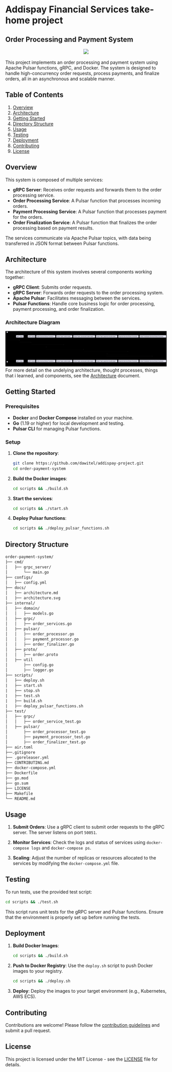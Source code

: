 # Addispay Financial Services take-home project 
## Order Processing and Payment System

<p align="center">
  <a href="https://skillicons.dev">
    <img src="https://skillicons.dev/icons?i=git,docker,go,vim,aws" />
  </a>
</p>

This project implements an order processing and payment system using Apache Pulsar functions, gRPC, and Docker. The system is designed to handle high-concurrency order requests, process payments, and finalize orders, all in an asynchronous and scalable manner.

## Table of Contents

1. [Overview](#overview)
2. [Architecture](#architecture)
3. [Getting Started](#getting-started)
4. [Directory Structure](#directory-structure)
5. [Usage](#usage)
6. [Testing](#testing)
7. [Deployment](#deployment)
8. [Contributing](#contributing)
9. [License](#license)

## Overview

This system is composed of multiple services:
- **gRPC Server**: Receives order requests and forwards them to the order processing service.
- **Order Processing Service**: A Pulsar function that processes incoming orders.
- **Payment Processing Service**: A Pulsar function that processes payment for the orders.
- **Order Finalization Service**: A Pulsar function that finalizes the order processing based on payment results.

The services communicate via Apache Pulsar topics, with data being transferred in JSON format between Pulsar functions.

## Architecture

The architecture of this system involves several components working together:

- **gRPC Client**: Submits order requests.
- **gRPC Server**: Forwards order requests to the order processing system.
- **Apache Pulsar**: Facilitates messaging between the services.
- **Pulsar Functions**: Handle core business logic for order processing, payment processing, and order finalization.

### Architecture Diagram

![Architecture Diagram](docs/architecture.svg)
For more detail on the undelying architecture, thought processes, things that i learned, and components, see the [Architecture](docs/architecture.md) document.

## Getting Started

### Prerequisites

- **Docker** and **Docker Compose** installed on your machine.
- **Go** (1.19 or higher) for local development and testing.
- **Pulsar CLI** for managing Pulsar functions.

### Setup

1. **Clone the repository**:
    ```sh
    git clone https://github.com/dawitel/addispay-project.git
    cd order-payment-system
    ```

2. **Build the Docker images**:
    ```sh
    cd scripts && ./build.sh
    ```

3. **Start the services**:
    ```sh
    cd scripts && ./start.sh
    ```

4. **Deploy Pulsar functions**:
    ```sh
    cd scripts && ./deploy_pulsar_functions.sh
    ```

## Directory Structure

```plaintext
order-payment-system/
├── cmd/
│   ├── grpc_server/
│       └── main.go
├── configs/
│   ├── config.yml
├── docs/
│   ├── architecture.md
|   ├── architecture.svg
├── internal/
│   ├── domain/
│   │   ├── models.go
│   ├── grpc/
│   │   ├── order_services.go
│   ├── pulsar/
│   │   ├── order_processor.go
│   │   ├── payment_processor.go
│   │   ├── order_finalizer.go
│   ├── proto/
│   │   ├── order.proto
│   ├── util
│       ├── config.go
│       ├── logger.go
├── scripts/
│   ├── deploy.sh
|   ├── start.sh
|   ├── stop.sh
|   ├── test.sh
|   ├── build.sh
|   ├── deploy_pulsar_functions.sh
├── test/
│   ├── grpc/
│   │   ├── order_service_test.go
│   ├── pulsar/
│       ├── order_processor_test.go
│       ├── payment_processor_test.go
│       ├── order_finalizer_test.go
├── air.toml
├──.gitignore
├── .goreleaser.yml
├── CONTRIBUTING.md
├── docker-compose.yml
├── Dockerfile
├── go.mod
├── go.sum
├── LICENSE
├── Makefile
└── README.md
```

## Usage

1. **Submit Orders**: Use a gRPC client to submit order requests to the gRPC server. The server listens on port `50051`.

2. **Monitor Services**: Check the logs and status of services using `docker-compose logs` and `docker-compose ps`.

3. **Scaling**: Adjust the number of replicas or resources allocated to the services by modifying the `docker-compose.yml` file.

## Testing

To run tests, use the provided test script:

```sh
cd scripts && ./test.sh
```

This script runs unit tests for the gRPC server and Pulsar functions. Ensure that the environment is properly set up before running the tests.

## Deployment

1. **Build Docker Images**:
    ```sh
    cd scripts && ./build.sh
    ```

2. **Push to Docker Registry**: Use the `deploy.sh` script to push Docker images to your registry.
    ```sh
    cd scripts && ./deploy.sh
    ```

3. **Deploy**: Deploy the images to your target environment (e.g., Kubernetes, AWS ECS).

## Contributing

Contributions are welcome! Please follow the [contribution guidelines](CONTRIBUTING.md) and submit a pull request.

## License

This project is licensed under the MIT License - see the [LICENSE](LICENSE) file for details.
```

